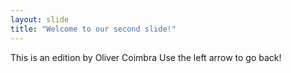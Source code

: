 ```yaml
---
layout: slide
title: "Welcome to our second slide!"
---
```

This is an edition by Oliver Coimbra
Use the left arrow to go back!

